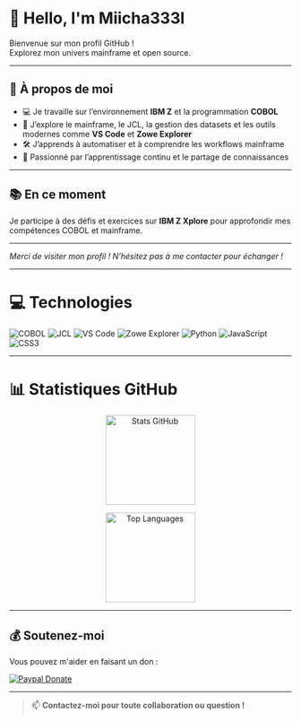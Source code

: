 # 👋 Hello, I'm Miicha333l

Bienvenue sur mon profil GitHub !  
Explorez mon univers mainframe et open source.

---

## 🚀 À propos de moi

- 💻 Je travaille sur l’environnement **IBM Z** et la programmation **COBOL**
- 🌱 J’explore le mainframe, le JCL, la gestion des datasets et les outils modernes comme **VS Code** et **Zowe Explorer**
- 🛠️ J’apprends à automatiser et à comprendre les workflows mainframe
- 🧠 Passionné par l’apprentissage continu et le partage de connaissances

---

## 📚 En ce moment

Je participe à des défis et exercices sur **IBM Z Xplore** pour approfondir mes compétences COBOL et mainframe.

---

*Merci de visiter mon profil ! N'hésitez pas à me contacter pour échanger !*

---

# 💻 Technologies

![COBOL](https://img.shields.io/badge/COBOL-blue?style=for-the-badge)
![JCL](https://img.shields.io/badge/JCL-grey?style=for-the-badge)
![VS Code](https://img.shields.io/badge/VS_Code-007ACC?style=for-the-badge&logo=visual-studio-code&logoColor=white)
![Zowe Explorer](https://img.shields.io/badge/Zowe-1E90FF?style=for-the-badge)
![Python](https://img.shields.io/badge/python-3776AB.svg?style=for-the-badge&logo=python&logoColor=white)
![JavaScript](https://img.shields.io/badge/javascript-%23323330.svg?style=for-the-badge&logo=javascript&logoColor=F7DF1E)
![CSS3](https://img.shields.io/badge/css3-%231572B6.svg?style=for-the-badge&logo=css3&logoColor=white)

---

# 📊 Statistiques GitHub

<p align="center">
  <img src="https://github-readme-stats.vercel.app/api?username=miicha333l&show_icons=true&theme=tokyonight&hide_border=true" height="160" alt="Stats GitHub"/>
</p>
<p align="center">
  <img src="https://github-readme-stats.vercel.app/api/top-langs/?username=miicha333l&layout=compact&theme=tokyonight&hide_border=true" height="160" alt="Top Languages"/>
</p>

---

## 💰 Soutenez-moi

Vous pouvez m'aider en faisant un don :

<p>
  <a href="https://www.paypal.com/donate/?hosted_button_id=H9MTDET84ZUL8">
    <img src="https://img.shields.io/badge/PayPal-00457C?style=for-the-badge&logo=paypal&logoColor=white" alt="Paypal Donate"/>
  </a>
</p>

---

> 📫 **Contactez-moi pour toute collaboration ou question !**
